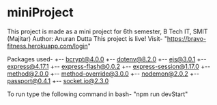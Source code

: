 # miniProject
This project is made as a mini project for 6th semester, B Tech IT, SMIT (Majitar)
Author: Anuran Dutta
This project is live! Visit- "https://bravo-fitness.herokuapp.com/login"

Packages used-
+-- bcrypt@4.0.0
+-- dotenv@8.2.0
+-- ejs@3.0.1
+-- express@4.17.1
+-- express-flash@0.0.2
+-- express-session@1.17.0
+-- method@2.0.0
+-- method-override@3.0.0
+-- nodemon@2.0.2
+-- passport@0.4.1
+-- socket.io@2.3.0

To run type the following command in bash- "npm run devStart"
